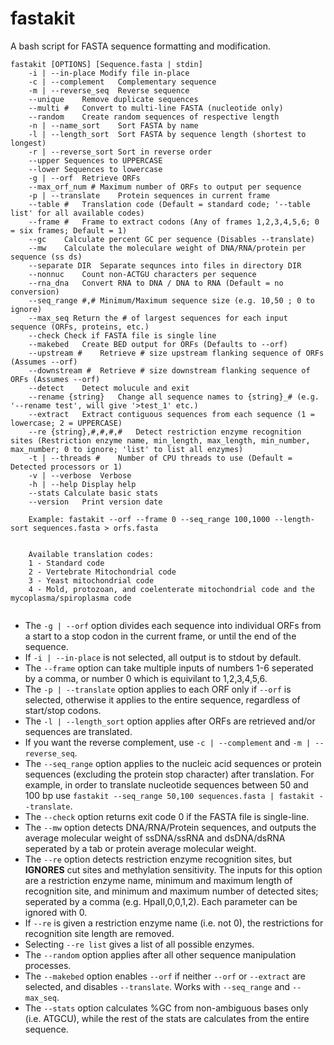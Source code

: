 # fastakit
A bash script for FASTA sequence formatting and modification.

```
fastakit [OPTIONS] [Sequence.fasta | stdin]
	-i | --in-place	Modify file in-place
	-c | --complement	Complementary sequence
	-m | --reverse_seq	Reverse sequence
	--unique	Remove duplicate sequences
	--multi #	Convert to multi-line FASTA (nucleotide only)
	--random	Create random sequences of respective length
	-n | --name_sort	Sort FASTA by name
	-l | --length_sort	Sort FASTA by sequence length (shortest to longest)
	-r | --reverse_sort	Sort in reverse order
	--upper	Sequences to UPPERCASE
	--lower	Sequences to lowercase
	-g | --orf	Retrieve ORFs
	--max_orf_num #	Maximum number of ORFs to output per sequence
	-p | --translate	Protein sequences in current frame
	--table #	Translation code (Default = standard code; '--table list' for all available codes)
	--frame #	Frame to extract codons (Any of frames 1,2,3,4,5,6; 0 = six frames; Default = 1)
	--gc	Calculate percent GC per sequence (Disables --translate)
	--mw	Calculate the moleculare weight of DNA/RNA/protein per sequence (ss ds)
	--separate DIR	Separate sequnces into files in directory DIR
	--nonnuc	Count non-ACTGU characters per sequence
	--rna_dna	Convert RNA to DNA / DNA to RNA (Default = no conversion)
	--seq_range #,#	Minimum/Maximum sequence size (e.g. 10,50 ; 0 to ignore)
	--max_seq Return the # of largest sequences for each input sequence (ORFs, proteins, etc.)
	--check	Check if FASTA file is single line
	--makebed	Create BED output for ORFs (Defaults to --orf)
	--upstream #	Retrieve # size upstream flanking sequence of ORFs (Assumes --orf)
	--downstream #	Retrieve # size downstream flanking sequence of ORFs (Assumes --orf)
	--detect	Detect molucule and exit
	--rename {string}	Change all sequence names to {string}_# (e.g. '--rename test', will give '>test_1' etc.)
	--extract	Extract contiguous sequences from each sequence (1 = lowercase; 2 = UPPERCASE)
	--re {string},#,#,#,#	Detect restriction enzyme recognition sites (Restriction enzyme name, min_length, max_length, min_number, max_number; 0 to ignore; 'list' to list all enzymes)
	-t | --threads #	Number of CPU threads to use (Default = Detected processors or 1)
	-v | --verbose	Verbose
	-h | --help	Display help
	--stats	Calculate basic stats
	--version	Print version date
	
	Example: fastakit --orf --frame 0 --seq_range 100,1000 --length-sort sequences.fasta > orfs.fasta


	Available translation codes:
	1 - Standard code
	2 - Vertebrate Mitochondrial code
	3 - Yeast mitochondrial code
	4 - Mold, protozoan, and coelenterate mitochondrial code and the mycoplasma/spiroplasma code
	
```

- The `-g | --orf` option divides each sequence into individual ORFs from a start to a stop codon in the current frame, or until the end of the sequence.
- If `-i | --in-place` is not selected, all output is to stdout by default.
- The `--frame` option can take multiple inputs of numbers 1-6 seperated by a comma, or number 0 which is equivilant to 1,2,3,4,5,6.
- The `-p | --translate` option applies to each ORF only if `--orf` is selected, otherwise it applies to the entire sequence, regardless of start/stop codons.
- The `-l | --length_sort` option applies after ORFs are retrieved and/or sequences are translated.
- If you want the reverse complement, use `-c | --complement` and `-m | --reverse_seq`.
- The `--seq_range` option applies to the nucleic acid sequences or protein sequences (excluding the protein stop character) after translation. For example, in order to translate nucleotide sequences between 50 and 100 bp use `fastakit --seq_range 50,100 sequences.fasta | fastakit --translate`.
- The `--check` option returns exit code 0 if the FASTA file is single-line.
- The `--mw` option detects DNA/RNA/Protein sequences, and outputs the average molecular weight of ssDNA/ssRNA and dsDNA/dsRNA seperated by a tab or protein average molecular weight.
- The `--re` option detects restriction enzyme recognition sites, but **IGNORES** cut sites and methylation sensitivity. The inputs for this option are a restriction enzyme name, minimum and maximum length of recognition site, and minimum and maximum number of detected sites; seperated by a comma (e.g. HpaII,0,0,1,2). Each parameter can be ignored with 0.
- If `--re` is given a restriction enzyme name (i.e. not 0), the restrictions for recognition site length are removed.
- Selecting `--re list` gives a list of all possible enzymes.
- The `--random` option applies after all other sequence manipulation processes.
- The `--makebed` option enables `--orf` if neither `--orf` or `--extract` are selected, and disables `--translate`. Works with `--seq_range` and `--max_seq`.
- The `--stats` option calculates %GC from non-ambiguous bases only (i.e. ATGCU), while the rest of the stats are calculates from the entire sequence.
